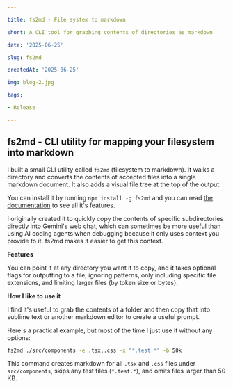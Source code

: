 ```yaml
---

title: fs2md - File system to markdown

short: A CLI tool for grabbing contents of directories as markdown

date: '2025-06-25'

slug: fs2md

createdAt: '2025-06-25'

img: blog-2.jpg

tags:

- Release

---
```

## fs2md - CLI utility for mapping your filesystem into markdown

I built a small CLI utility called `fs2md` (filesystem to markdown). It walks a directory and converts the contents of accepted files into a single markdown document. It also adds a visual file tree at the top of the output.

You can install it by running `npm install -g fs2md` and you can read [the documentation](https://github.com/PaulTreanor/fs2md) to see all it's features. 

I originally created it to quickly copy the contents of specific subdirectories directly into Gemini's web chat, which can sometimes be more useful than using AI coding agents when debugging because it only uses context you provide to it. fs2md makes it easier to get this context. 

**Features**

You can point it at any directory you want it to copy, and it takes optional flags for outputting to a file, ignoring patterns, only including specific file extensions, and limiting larger files (by token size or bytes).

**How I like to use it**

I find it's useful to grab the contents of a folder and then copy that into sublime text or another markdown editor to create a useful prompt. 


Here's a practical example, but most of the time I just use it without any options:

```bash
fs2md ./src/components -e .tsx,.css -x "*.test.*" -b 50k
```

This command creates markdown for all `.tsx` and `.css` files under `src/components`, skips any test files (`*.test.*`), and omits files larger than 50 KB.
